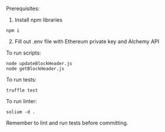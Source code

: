 Prerequisites:

1. Install npm libraries
```
npm i
```
2. Fill out .env file with Ethereum private key and Alchemy API

To run scripts:
```
node updateBlockHeader.js
node getBlockHeader.js
```

To run tests:

```
truffle test
```

To run linter:

```
solium -d .
```

Remember to lint and run tests before committing.
